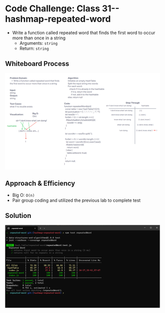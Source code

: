 # Code Challenge: Class 31--hashmap-repeated-word

+ Write a function called repeated word that finds the first word to occur more than once in a string
  + Arguments: `string`
  + Return: `string`

## Whiteboard Process

![cc31 whiteboard](/javascript/assets/CC31.png)

## Approach & Efficiency

+ Big O: `O(n)`
+ Pair group coding and utilized the previous lab to complete test

## Solution

![CC31 tests](/javascript/assets/CC31_test.png)
